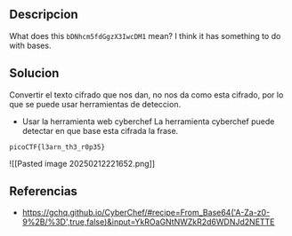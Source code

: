 ## Descripcion
What does this `bDNhcm5fdGgzX3IwcDM1` mean? I think it has something to do with bases.

## Solucion
Convertir el texto cifrado que nos dan, no nos da como esta cifrado, por lo que se puede usar herramientas de deteccion.
- Usar la herramienta web cyberchef
La herramienta cyberchef puede detectar en que base esta cifrada la frase.


```
picoCTF{l3arn_th3_r0p35} 
```

![[Pasted image 20250212221652.png]]
## Referencias
- https://gchq.github.io/CyberChef/#recipe=From_Base64('A-Za-z0-9%2B/%3D',true,false)&input=YkROaGNtNWZkR2d6WDNJd2NETTE
